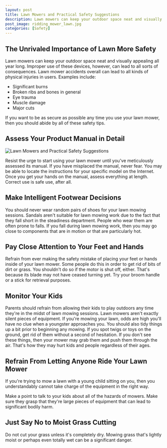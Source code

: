 ```yaml
---
layout: post
title: Lawn Mowers and Practical Safety Suggestions
description: Lawn mowers can keep your outdoor space neat and visually appealing all year long. Improper use of these devices, however, can lead to all sorts of consequences. Lawn mower accidents overall can lead to all kinds of physical injuries in users
post_image: ridding_mower_lawn.jpg
categories: [Safety]
---
```


## The Unrivaled Importance of Lawn More Safety

Lawn mowers can keep your outdoor space neat and visually appealing all year long. Improper use of these devices, however, can lead to all sorts of consequences. Lawn mower accidents overall can lead to all kinds of physical injuries in users. Examples include:

- Significant burns
- Broken ribs and bones in general
- Eye trauma
- Muscle damage
- Major cuts

If you want to be as secure as possible any time you use your lawn mower, then you should abide by all of these safety tips.

## Assess Your Product Manual in Detail
![Lawn Mowers and Practical Safety Suggestions](https://safetyworkblog.com/assets/ridding_mower_lawn.jpg)

Resist the urge to start using your lawn mower until you've meticulously assessed its manual. If you have misplaced the manual, never fear. You may be able to locate the instructions for your specific model on the Internet. Once you get your hands on the manual, assess everything at length. Correct use is safe use, after all.

## Make Intelligent Footwear Decisions

You should never wear random pairs of shoes for your lawn mowing sessions. Sandals aren't suitable for lawn mowing work due to the fact that they fall short in the steadiness department. People who wear them are often prone to falls. If you fall during lawn mowing work, then you may go close to components that are in motion or that are particularly hot.

## Pay Close Attention to Your Feet and Hands

Refrain from ever making the safety mistake of placing your feet or hands inside of your lawn mower. Some people do this in order to get rid of bits of dirt or grass. You shouldn't do so if the motor is shut off, either. That's because its blade may not have ceased turning yet. Try your broom handle or a stick for retrieval purposes.

## Monitor Your Kids

Parents should refrain from allowing their kids to play outdoors any time they're in the midst of lawn mowing sessions. Lawn mowers aren't exactly silent pieces of equipment. If you're mowing your lawn, odds are high you'll have no clue when a youngster approaches you. You should also tidy things up a bit prior to beginning any mowing. If you spot twigs or toys on the ground, get rid of them without a second of hesitation. If you don't see these things, then your mower may grab them and push them through the air. That's how they may hurt kids and people regardless of their ages.



## Refrain From Letting Anyone Ride Your Lawn Mower



If you're trying to mow a lawn with a young child sitting on you, then you understandably cannot take charge of the equipment in the right way.



Make a point to talk to your kids about all of the hazards of mowers. Make sure they grasp that they're large pieces of equipment that can lead to significant bodily harm.



## Just Say No to Moist Grass Cutting



Do not cut your grass unless it's completely dry. Mowing grass that's lightly moist or perhaps even totally wet can be a significant danger.

